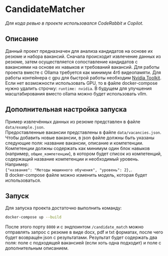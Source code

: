 # CandidateMatcher
*Для кода ревью в проекте использовался CodeRabbit и Copilot.*
## Описание
Данный проект предназначен для анализа кандидатов на основе их резюме и набора вакансий. Сначала
 происходит извлечение данных из резюме, затем осуществляется
сопоставление кандидатов с вакансиями на основе их навыков и требований вакансий. Для работы
проекта вместе с Ollama требуется как минимум 4гб видеопамяти. Для работы
контейнера с gpu для быстрой работы необходим [Nvidia Toolkit](https://developer.nvidia.com/cuda-toolkit). Если
нет возможности использовать GPU, то в файле docker-compose нужно удалить строчку:
`runtime: nvidia`.
В будущем для улучшения масштабирования вместо ollama можно будет использовать vllm.

## Дополнительная настройка запуска
Пример извлечённых данных из резюме представлен в файле `data/example.json`. \
Предоставленные вакансии представлены в файле `data/vacancies.json`. \
Чтобы добавить новые вакансии, в json файле должны быть указаны следующие поля: название вакансии, описание и компетенции.
Компетенции должны содержать как минимум один блок навыков (например, `общие_компетенции`),
в котором будет список из компетенций, содержащий название компетенции и необходимый уровень. Например: \
`{"название": "Методы машинного обучения", "уровень": 2},`. \
В docker-compose файле можно изменить модель, которая будет использоваться.
## Запуск
Для запуска проекта достаточно выполнить команду:
```bash
docker-compose up --build
```
После этого порту `8000` и с эндпоинтом `/candidate_match` можно отправлять запрос с
резюме в виде docx, pdf и txt форматах, после чего будет возвращён
json с результатами. Результат будет содержать два поля: поле с подходящей
вакансией (если хоть одна подходит) и поле с дополнительным описанием.
